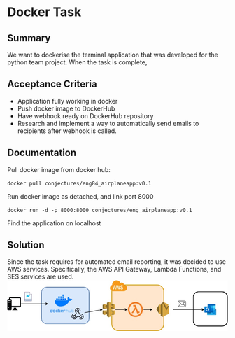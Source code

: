 # Docker Task

## Summary
We want to dockerise the terminal application that was developed for the python team project. When the task is complete, 

## Acceptance Criteria
- Application fully working in docker
- Push docker image to DockerHub
- Have webhook ready on DockerHub repository
- Research and implement a way to automatically send emails to recipients after webhook is called.

## Documentation
Pull docker image from docker hub:

```
docker pull conjectures/eng84_airplaneapp:v0.1
```
Run docker image as detached, and link port 8000
```
docker run -d -p 8000:8000 conjectures/eng_airplaneapp:v0.1
```
Find the application on localhost

## Solution
Since the task requires for automated email reporting, it was decided to use AWS services.
Specifically, the AWS API Gateway, Lambda Functions, and SES services are used.
![Architecture](media/docker_task_architecture.jpg)


